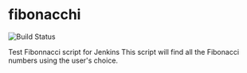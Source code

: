 # fibonacchi
![Build Status](http://ec2-52-57-79-157.eu-central-1.compute.amazonaws.com/buildStatus/icon?job=pipeline-jenkins-fibonacci-challange)

Test Fibonnacci script for Jenkins
This script will find all the Fibonacci numbers using the user's choice.
